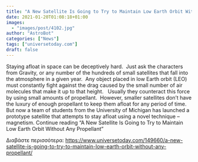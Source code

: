 ```yaml
---
title: "A New Satellite Is Going to Try to Maintain Low Earth Orbit Without Any Propellant"
date: 2021-01-20T01:08:18+01:00
images:
  - "images/post/4102.jpg"
author: "AstroBot"
categories: ["News"]
tags: ["universetoday.com"]
draft: false
---
```


Staying afloat in space can be deceptively hard.  Just ask the characters from Gravity, or any number of the hundreds of small satellites that fall into the atmosphere in a given year.  Any object placed in low Earth orbit (LEO) must constantly fight against the drag caused by the small number of air molecules that make it up to that height.   Usually they counteract this force by using small amounts of propellant.  However, smaller satellites don’t have the luxury of enough propellant to keep them afloat for any period of time. But now a team of students from the University of Michigan has launched a prototype satellite that attempts to stay afloat using a novel technique – magnetism. Continue reading “A New Satellite Is Going to Try to Maintain Low Earth Orbit Without Any Propellant” 

Διαβάστε περισσότερα: https://www.universetoday.com/149660/a-new-satellite-is-going-to-try-to-maintain-low-earth-orbit-without-any-propellant/
